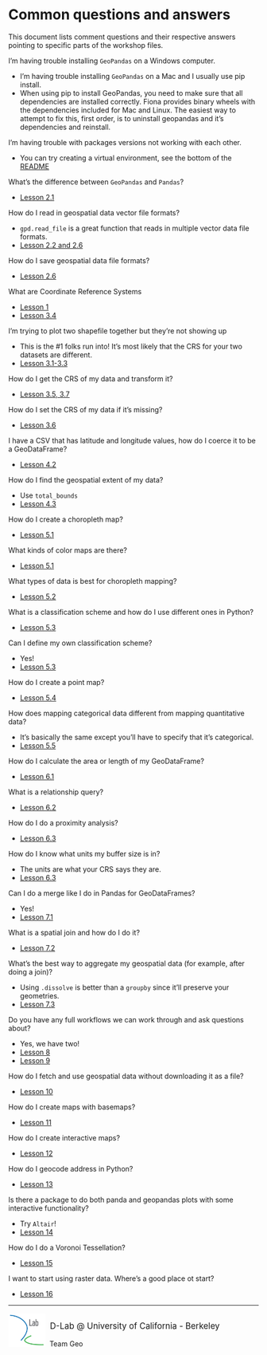 # Common questions and answers

This document lists comment questions and their respective answers pointing to specific parts of the workshop files. 

I’m having trouble installing `GeoPandas` on a Windows computer.
- I’m having trouble installing `GeoPandas` on a Mac and I usually use pip install.
- When using pip to install GeoPandas, you need to make sure that all dependencies are installed correctly. Fiona provides binary wheels with the dependencies included for Mac and Linux. The easiest way to attempt to fix this, first order, is to uninstall geopandas and it’s dependencies and reinstall. 

I’m having trouble with packages versions not working with each other.
- You can try creating a virtual environment, see the bottom of the [README](https://github.com/dlab-berkeley/Geospatial-Fundamentals-in-Python/blob/master/README.md)

What’s the difference between `GeoPandas` and `Pandas`?
- [Lesson 2.1](https://github.com/dlab-berkeley/Geospatial-Fundamentals-in-Python/blob/master/02_Introduction_to_GeoPandas.ipynb)

How do I read in geospatial data vector file formats?
- `gpd.read_file` is a great function that reads in multiple vector data file formats.
- [Lesson 2.2 and 2.6](https://github.com/dlab-berkeley/Geospatial-Fundamentals-in-Python/blob/master/02_Introduction_to_GeoPandas.ipynb)

How do I save geospatial data file formats?
- [Lesson 2.6](https://github.com/dlab-berkeley/Geospatial-Fundamentals-in-Python/blob/master/02_Introduction_to_GeoPandas.ipynb)

What are Coordinate Reference Systems
- [Lesson 1](https://github.com/dlab-berkeley/Geospatial-Fundamentals-in-Python/blob/master/01.Overview_Geospatial_Data.pdf)
- [Lesson 3.4](https://github.com/dlab-berkeley/Geospatial-Fundamentals-in-Python/blob/master/03_CRS_Map_Projections.ipynb)

I’m trying to plot two shapefile together but they’re not showing up
- This is the #1 folks run into! It’s most likely that the CRS for your two datasets are different.
- [Lesson 3.1-3.3](https://github.com/dlab-berkeley/Geospatial-Fundamentals-in-Python/blob/master/03_CRS_Map_Projections.ipynb)

How do I get the CRS of my data and transform it?
- [Lesson 3.5, 3.7](https://github.com/dlab-berkeley/Geospatial-Fundamentals-in-Python/blob/master/03_CRS_Map_Projections.ipynb)

How do I set the CRS of my data if it’s missing?
- [Lesson 3.6](https://github.com/dlab-berkeley/Geospatial-Fundamentals-in-Python/blob/master/03_CRS_Map_Projections.ipynb)

I have a CSV that has latitude and longitude values, how do I coerce it to be a GeoDataFrame?
- [Lesson 4.2](https://github.com/dlab-berkeley/Geospatial-Fundamentals-in-Python/blob/master/04_More_Data_More_Maps.ipynb)

How do I find the geospatial extent of my data?
- Use `total_bounds`
- [Lesson 4.3](https://github.com/dlab-berkeley/Geospatial-Fundamentals-in-Python/blob/master/04_More_Data_More_Maps.ipynb)

How do I create a choropleth map?
- [Lesson 5.1](https://github.com/dlab-berkeley/Geospatial-Fundamentals-in-Python/blob/master/05_Data-Driven_Mapping.ipynb)

What kinds of color maps are there?
- [Lesson 5.1](https://github.com/dlab-berkeley/Geospatial-Fundamentals-in-Python/blob/master/05_Data-Driven_Mapping.ipynb)

What types of data is best for choropleth mapping?
- [Lesson 5.2](https://github.com/dlab-berkeley/Geospatial-Fundamentals-in-Python/blob/master/05_Data-Driven_Mapping.ipynb)

What is a classification scheme and how do I use different ones in Python?
- [Lesson 5.3](https://github.com/dlab-berkeley/Geospatial-Fundamentals-in-Python/blob/master/05_Data-Driven_Mapping.ipynb)

Can I define my own classification scheme?
- Yes! 
- [Lesson 5.3](https://github.com/dlab-berkeley/Geospatial-Fundamentals-in-Python/blob/master/05_Data-Driven_Mapping.ipynb)

How do I create a point map?
- [Lesson 5.4](https://github.com/dlab-berkeley/Geospatial-Fundamentals-in-Python/blob/master/05_Data-Driven_Mapping.ipynb)

How does mapping categorical data different from mapping quantitative data?
- It’s basically the same except you’ll have to specify that it’s categorical.
- [Lesson 5.5](https://github.com/dlab-berkeley/Geospatial-Fundamentals-in-Python/blob/master/05_Data-Driven_Mapping.ipynb)

How do I calculate the area or length of my GeoDataFrame?
- [Lesson 6.1](https://github.com/dlab-berkeley/Geospatial-Fundamentals-in-Python/blob/master/06_Spatial_Queries.ipynb)

What is a relationship query?
- [Lesson 6.2](https://github.com/dlab-berkeley/Geospatial-Fundamentals-in-Python/blob/master/06_Spatial_Queries.ipynb)

How do I do a proximity analysis?
- [Lesson 6.3](https://github.com/dlab-berkeley/Geospatial-Fundamentals-in-Python/blob/master/06_Spatial_Queries.ipynb)

How do I know what units my buffer size is in?
- The units are what your CRS says they are.
- [Lesson 6.3](https://github.com/dlab-berkeley/Geospatial-Fundamentals-in-Python/blob/master/06_Spatial_Queries.ipynb)

Can I do a merge like I do in Pandas for GeoDataFrames?
- Yes!
- [Lesson 7.1](https://github.com/dlab-berkeley/Geospatial-Fundamentals-in-Python/blob/master/07_Joins_and_Aggregation.ipynb)

What is a spatial join and how do I do it?
- [Lesson 7.2](https://github.com/dlab-berkeley/Geospatial-Fundamentals-in-Python/blob/master/07_Joins_and_Aggregation.ipynb)

What’s the best way to aggregate my geospatial data (for example, after doing a join)?
- Using `.dissolve` is better than a `groupby` since it’ll preserve your geometries.
- [Lesson 7.3](https://github.com/dlab-berkeley/Geospatial-Fundamentals-in-Python/blob/master/07_Joins_and_Aggregation.ipynb)

Do you have any full workflows we can work through and ask questions about?
- Yes, we have two!
- [Lesson 8](https://github.com/dlab-berkeley/Geospatial-Fundamentals-in-Python/blob/master/08_Pulling_It_All_Together.ipynb)
- [Lesson 9](https://github.com/dlab-berkeley/Geospatial-Fundamentals-in-Python/blob/master/09_ON_YOUR_OWN_A_Full_Workflow.ipynb)

How do I fetch and use geospatial data without downloading it as a file?
- [Lesson 10](https://github.com/dlab-berkeley/Geospatial-Fundamentals-in-Python/blob/master/10_OPTIONAL_Fetching_Data.ipynb)

How do I create maps with basemaps?
- [Lesson 11](https://github.com/dlab-berkeley/Geospatial-Fundamentals-in-Python/blob/master/11_OPTIONAL_Basemap_with_Contextily.ipynb) 

How do I create interactive maps?
- [Lesson 12](https://github.com/dlab-berkeley/Geospatial-Fundamentals-in-Python/blob/master/12_OPTIONAL_Interactive_Mapping_with_Folium.ipynb)

How do I geocode address in Python?
- [Lesson 13](https://github.com/dlab-berkeley/Geospatial-Fundamentals-in-Python/blob/master/13_OPTIONAL_geocoding.ipynb) 

Is there a package to do both panda and geopandas plots with some interactive functionality?
- Try `Altair`!
- [Lesson 14](https://github.com/dlab-berkeley/Geospatial-Fundamentals-in-Python/blob/master/14_OPTIONAL_Plotting_and_Mapping_with_Altair.ipynb)

How do I do a Voronoi Tessellation?
- [Lesson 15](https://github.com/dlab-berkeley/Geospatial-Fundamentals-in-Python/blob/master/14_OPTIONAL_Plotting_and_Mapping_with_Altair.ipynb)

I want to start using raster data. Where’s a good place ot start?
- [Lesson 16](https://github.com/dlab-berkeley/Geospatial-Fundamentals-in-Python/blob/master/16_OPTIONAL_Introduction_to_Raster_Data.ipynb) 

---
<div style="display:inline-block;vertical-align:middle;">
<a href="https://dlab.berkeley.edu/" target="_blank"><img src ="assets/images/dlab_logo.png" width="75" align="left">
</a>
</div>

<div style="display:inline-block;vertical-align:middle;">
    <div style="font-size:larger">&nbsp;D-Lab @ University of California - Berkeley</div>
    <div>&nbsp;Team Geo<div>
</div>

